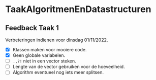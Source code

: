 # TaakAlgoritmenEnDatastructuren

## Feedback Taak 1

Verbeteringen indienen voor dinsdag 01/11/2022.

- [x] Klassen maken voor mooiere code.
- [x] Geen globale variabelen.
- [ ] `.,?!` niet in een vector steken.
- [ ] Lengte van de vector gebruiken voor de hoeveelheid.
- [ ] Algorithm eventueel nog iets meer splitsen.